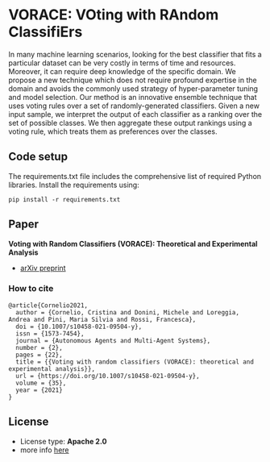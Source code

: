 # VORACE: VOting with RAndom ClassifiErs

In many machine learning scenarios, looking for the best classifier that fits a particular dataset can be very costly in terms of time and resources. Moreover, it can require deep knowledge of the specific domain.
We propose a new technique which does not require profound expertise in the domain and avoids the commonly used strategy of hyper-parameter tuning and model selection. Our method is an innovative ensemble technique that uses voting rules over a set of randomly-generated classifiers.
Given a new input sample, we interpret the output of each classifier as a ranking over the set of possible classes.
We then aggregate these output rankings using a voting rule, which treats them as preferences over the classes. 

## Code setup
The requirements.txt file includes the comprehensive list of required Python libraries.
Install the requirements using:

```
pip install -r requirements.txt
```

## Paper
**Voting with Random Classifiers (VORACE): Theoretical and Experimental Analysis**
* [arXiv preprint](https://arxiv.org/abs/1909.08996)

### How to cite
```
@article{Cornelio2021,
  author = {Cornelio, Cristina and Donini, Michele and Loreggia, Andrea and Pini, Maria Silvia and Rossi, Francesca},
  doi = {10.1007/s10458-021-09504-y},
  issn = {1573-7454},
  journal = {Autonomous Agents and Multi-Agent Systems},
  number = {2},
  pages = {22},
  title = {{Voting with random classifiers (VORACE): theoretical and experimental analysis}},
  url = {https://doi.org/10.1007/s10458-021-09504-y},
  volume = {35},
  year = {2021}
}
```

## License

* License type: **Apache 2.0**
* more info [here](LICENSE)